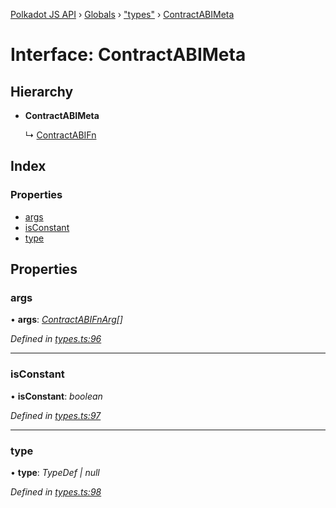 [Polkadot JS API](../README.md) › [Globals](../globals.md) › ["types"](../modules/_types_.md) › [ContractABIMeta](_types_.contractabimeta.md)

# Interface: ContractABIMeta

## Hierarchy

* **ContractABIMeta**

  ↳ [ContractABIFn](_types_.contractabifn.md)

## Index

### Properties

* [args](_types_.contractabimeta.md#args)
* [isConstant](_types_.contractabimeta.md#isconstant)
* [type](_types_.contractabimeta.md#type)

## Properties

###  args

• **args**: *[ContractABIFnArg](_types_.contractabifnarg.md)[]*

*Defined in [types.ts:96](https://github.com/polkadot-js/api/blob/a207348c13/packages/api-contract/src/types.ts#L96)*

___

###  isConstant

• **isConstant**: *boolean*

*Defined in [types.ts:97](https://github.com/polkadot-js/api/blob/a207348c13/packages/api-contract/src/types.ts#L97)*

___

###  type

• **type**: *TypeDef | null*

*Defined in [types.ts:98](https://github.com/polkadot-js/api/blob/a207348c13/packages/api-contract/src/types.ts#L98)*
